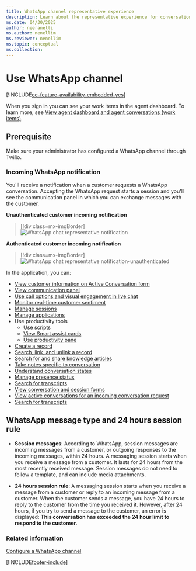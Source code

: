 ```yaml
---
title: WhatsApp channel representative experience
description: Learn about the representative experience for conversations that come through the WhatsApp channel.
ms.date: 04/30/2025
author: neeranelli
ms.author: nenellim
ms.reviewer: nenellim
ms.topic: conceptual
ms.collection:
---
```


# Use WhatsApp channel

[!INCLUDE[cc-feature-availability-embedded-yes](../../includes/cc-feature-availability-embedded-yes.md)]

When you sign in you can see your work items in the agent dashboard. To learn more, see [View agent dashboard and agent conversations (work items)](oc-agent-dashboard.md).

## Prerequisite

Make sure your administrator has configured a WhatsApp channel through Twilio.

### Incoming WhatsApp notification

You'll receive a notification when a customer requests a WhatsApp conversation. Accepting the WhatsApp request starts a session and you'll see the communication panel in which you can exchange messages with the customer.

**Unauthenticated customer incoming notification**

> [!div class=mx-imgBorder]
> ![WhatsApp chat representative notification](../media/whatsapp-agent-notif.png "WhatsApp chat representative notification")

**Authenticated customer incoming notification**

> [!div class=mx-imgBorder]
> ![WhatsApp chat representative notification-unauthenticated](../media/whatsapp-agent-notif2.png "WhatsApp chat representative notification-unauthenticated")

In the application, you can:

- [View customer information on Active Conversation form ](oc-customer-summary.md)
- [View communication panel](oc-conversation-control.md)
- [Use call options and visual engagement in live chat](call-options-visual-engagement.md)
- [Monitor real-time customer sentiment](oc-monitor-real-time-customer-sentiment-sessions.md)
- [Manage sessions](oc-manage-sessions.md)
- [Manage applications](oc-manage-applications.md)
- Use productivity tools
    - [Use scripts](oc-agent-scripts.md)
    - [View Smart assist cards](oc-smart-assist.md)
    - [Use productivity pane](../administer/productivity-pane.md)
- [Create a record](oc-create-record.md)
- [Search, link, and unlink a record](oc-search-link-unlink-record.md)
- [Search for and share knowledge articles](../oc-search-knowledge-articles.md)
- [Take notes specific to conversation](oc-take-notes.md)
- [Understand conversation states](oc-conversation-state.md)
- [Manage presence status](oc-manage-presence-status.md)
- [Search for transcripts](oc-search-transcipts.md)
- [View conversation and session forms](oc-view-activity-types.md)
- [View active conversations for an incoming conversation request](oc-view-customer-summary-incoming-conversation-request.md)
- [Search for transcripts](oc-search-transcipts.md)

## WhatsApp message type and 24 hours session rule

- **Session messages**: According to WhatsApp, session messages are incoming messages from a customer, or outgoing responses to the incoming messages, within 24 hours. A messaging session starts when you receive a message from a customer. It lasts for 24 hours from the most recently received message. Session messages do not need to follow a template, and can include media attachments.

- **24 hours session rule**: A messaging session starts when you receive a message from a customer or reply to an incoming message from a customer. When the customer sends a message, you have 24 hours to reply to the customer from the time you received it. However, after 24 hours, if you try to send a message to the customer, an error is displayed: **This conversation has exceeded the 24 hour limit to respond to the customer.**


### Related information

[Configure a WhatsApp channel](../administer/configure-whatsapp-channel.md)


[!INCLUDE[footer-include](../../includes/footer-banner.md)]
